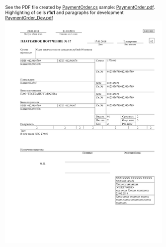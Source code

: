 See the PDF file created by
[PaymentOrder.cs](SharpLayout.Tests/PaymentOrder.cs)
sample:
[PaymentOrder.pdf](Output/PaymentOrder.pdf?raw=true).
Highlighting of cells **r1c1** and paragraphs for development
[PaymentOrder_Dev.pdf](Output/PaymentOrder_Dev.pdf?raw=true)
![PaymentOrder.pdf](Output/PaymentOrder.png?raw=true "PaymentOrder.pdf")